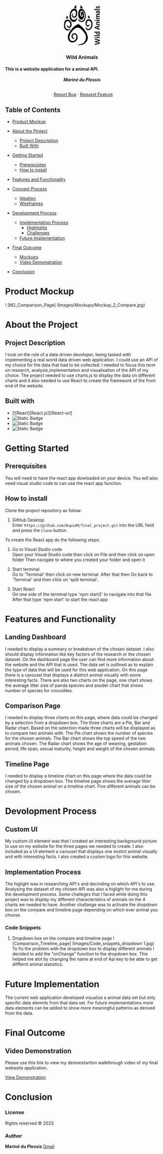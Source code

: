 <p align="center">

  <a href="https://github.com/DupieM/final_project">
    <img src="src/components/logo.svg" width="120px">
  </a>

<h3 align="center">Wild Animals</h3>
<h4>This is a website application for a animal API.</h4.>

<h5 align="center" style="padding:0;margin:0;">Mariné du Plessis</h5>

<p align="center">
   <br />
    ·
    <a href="https://github.com/DupieM/DuPlessisMarine_221326_Final_Project/issues">Report Bug</a>
    ·
    <a href="https://github.com/DupieM/DuPlessisMarine_221326_Final_Project/issues">Request Feature</a>
</p>


## Table of Contents

- [Product Mockup](#product-mockup)
- [About the Project](#about-the-project)
    - [Project Description](#project-description)
    - [Built With](#built-with)
- [Getting Started](#getting-started)
    - [Prerequisites](#prerequisites)
    - [How to install](#how-to-install)
- [Features and Functionality](#features-and-functionality)
- [Concept Process](#concept-process)
    - [Ideation](#ideation)
    - [Wireframes](#wireframes)
- [Development Process](#development-process)

    - [Implementation Process](#implementation-process)
        - [Highlights](#highlights)
        - [Challenges](#challenges)
    - [Future Implementation](#peer-reviews)
- [Final Outcome](#final-outcome)
    - [Mockups](#mockups)
    - [Video Demonstration](#video-demonstration)
- [Conclusion](#conclusion)


# Product Mockup
! [M2_Comparison_Page] (Images/Mockups/Mockup_2_Compare.jpg)


# About the Project
## Project Description
I took on the role of a data driven devoloper, being tasked with implementing a real world data driven web application. 
I could use an API of my choice for the data that had to be collected. 
I needed to focus this term on research, analysis,implementation and visualisation of the API of my choice. 
The project needed to use charts.js to display the data on different charts and it also needed to use React to create the framework of the front end of the website.

## Built with
* [![React][React.js]][React-url]
* ![Static Badge](https://img.shields.io/badge/charts-url?style=for-the-badge&logo=chart.js&color=grey&link=https%3A%2F%2Fwww.chartjs.org%2F)
* ![Static Badge](https://img.shields.io/badge/Github-url?style=for-the-badge&logo=Github&logoColor=white&color=purple&link=https%3A%2F%2Fgithub.com%2F)
* ![Static Badge](https://img.shields.io/badge/visual%20studio-url?style=for-the-badge&logo=visual%20studio&logoColor=blue&color=black&link=https%3A%2F%2Fcode.visualstudio.com%2F)

# Getting Started
## Prerequisites
You will need to have the react app dowloaded on your device.
You will also need visual studio code to can use the react app function.

## How to install
Clone the project repository as follow:

1.  GitHub Desktop </br>
    Enter `https://github.com/DupieM/final_project.git` into the URL field and press the `Clone` button.

To create the React app do the following steps:

1.  Go to Visual Studio code  </br>
    Open your Visual Studio code then click on File and then click on open folder
    Then navigate to where you created your folder and open it

2.  Start terminal </br>
    Go to 'Terminal' then click on new terminal.
    After that then Go back to 'Terminal' and then click on 'split terminal'.

3.  Start React </br>
    On one side of the terminal type 'npm start2' to navigate into that file.
    After that type 'npm start' to start the react app


# Features and Functionality
## Landing Dashboard
I needed to display a summary or breakdown of the chosen dataset. I also should display information like key factors of the research or the chosen dataset. On the dashboard page the user can find more information about the website and the API that is used. The data set is outlined as to explain the type of data that will be used for this web application. On this page there is a carousel that displays a distinct animal visually with some interesting facts. There are also two charts on the page, one chart shows the average litter size of panda species and anoder chart that shows number of species for crocodiles.

## Comparison Page
I needed to display three charts on this page, where data could be changed by a selection from a dropdown box. The three charts are a Pie, Bar and Radar chart. Based on the selection made three charts will be displayed as to compare two animals with. The Pie chart shows the number of species for the chosen animals. The Bar chart shows the top speed of the two animals chosen. The Radar chart shows the age of weaning, gestation period, life span, sexual maturity, height and weight of the chosen animals. 

## Timeline Page
I needed to display a timeline chart on this page where the data could be changed by a dropdown box. The timeline page shows the average litter size of the chosen animal on a timeline chart. Five different animals can be chosen. 

# Devolopment Process
## Custom UI
My custom UI element was that I created an interesting background picture to use on my website for the three pages we needed to create. I also included as a UI element a carousel that displays one exstict animal visually and with interesting facts. I also created a custom logo for this website.

## Implementation Process
The higlight was in researching API's and decinding on which API's to use. Analysing the dataset of my chosen API was also a higlight for me during the development process.
Some challeges that I faced while doing this project was to display my different characteristics of animals on the 4 charts we needed to have. Another challange was to activate the dropdown box on the compare and timeline page depending on which ever animal you choose.

### Code Snippets
1. Dropdown box on the compare and timeline page
! [Comparison_Timeline_page] (Images/Code_snippets_dropdown 1.jpg)
To fix the problem with the dropdown box to display different animals I decided to add the "onChange" function to the dropdown box.
This helped me alot by changing the name at end of Api key to be able to get difffernt animal statistics.

# Future Implementation
The current web application developed visualize a animal data set but only specific data elemnts from that data set. For future implementations more data elements can be added to show more meaningful patterns as derived from the data.

# Final Outcome 
## Video Demonstration
Please use this link to view my demonstartion walkthrough video of my final webasite application.
<!-- Link -->
[View Demonstration]()

# Conclusion
### License
Rights reserved © 2023

### Author
**Mariné du Plessis**
[Gmail](mdp.marine@gmail.com)
